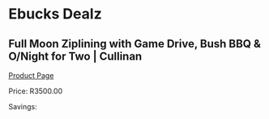 
# Ebucks Dealz
## Full Moon Ziplining with Game Drive, Bush BBQ & O/Night for Two | Cullinan
[Product Page](https://www.ebucks.com/web/shop/productSelected.do?prodId=985848537&catId=908607666)

Price: R3500.00

Savings: 


	